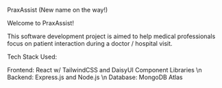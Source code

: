 PraxAssist (New name on the way!)

Welcome to PraxAssist!

This software development project is aimed to help medical professionals focus on patient interaction during a doctor / hospital visit.

Tech Stack Used:

Frontend: React w/ TailwindCSS and DaisyUI Component Libraries \n
Backend: Express.js and Node.js \n
Database: MongoDB Atlas
